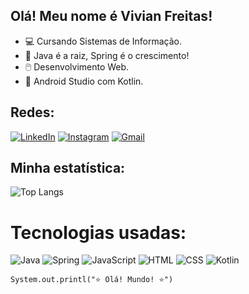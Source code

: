 ## Olá! Meu nome é Vivian Freitas!

- 💻 Cursando Sistemas de Informação.
- 🌱 Java é a raiz, Spring é o crescimento!
- 🖱️ Desenvolvimento Web.
- 📱 Android Studio com Kotlin.

## Redes:
[![LinkedIn](https://img.shields.io/badge/LinkedIn-blue?style=for-the-badge&logo=linkedin&logoColor=white)](www.linkedin.com/in/vivianfreitas)
[![Instagram](https://img.shields.io/badge/Instagram-purple?style=for-the-badge&logo=instagram&logoColor=white)](https://www.instagram.com/vivi.__f?igsh=azB0a2E4eGF4MWh4)
[![Gmail](https://img.shields.io/badge/Gmail-black?style=for-the-badge&logo=gmail&logoColor=white)](mailto:freitasvivian2001@gmail.com)


## Minha estatística:
![Top Langs](https://github-readme-stats.vercel.app/api/top-langs/?username=vivfreitas&layout=compact&theme=nightowl)

# Tecnologias usadas:

![Java](https://img.shields.io/badge/Java-%23b90e0e.svg?logo=java&logoColor=white)
![Spring](https://img.shields.io/badge/Spring-%b90e0e.svg?logo=spring&logoColor=white)
![JavaScript](https://img.shields.io/badge/JavaScript-%23F7DF1E.svg?logo=javascript&logoColor=white)
![HTML](https://img.shields.io/badge/HTML-%23E34F26.svg?logo=html5&logoColor=white)
![CSS](https://img.shields.io/badge/CSS-%231572B6.svg?logo=css3&logoColor=white)
![Kotlin](https://img.shields.io/badge/Kotlin-%23007ACC.svg?logo=kotlin&logoColor=white)

    System.out.printl("⭐ Olá! Mundo! ⭐")


